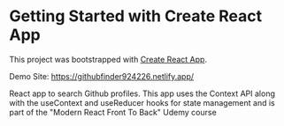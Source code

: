 # Getting Started with Create React App

This project was bootstrapped with [Create React App](https://github.com/facebook/create-react-app).

Demo Site: https://githubfinder924226.netlify.app/

React app to search Github profiles. This app uses the Context API along with the useContext and useReducer hooks for state management and is part of the "Modern React Front To Back" Udemy course
